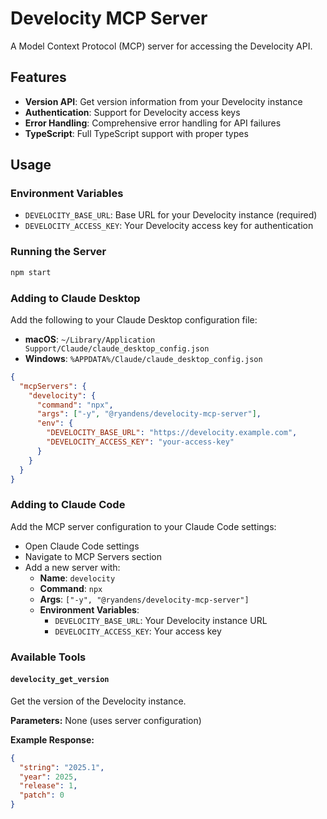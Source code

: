 # Develocity MCP Server

A Model Context Protocol (MCP) server for accessing the Develocity API.

## Features

- **Version API**: Get version information from your Develocity instance
- **Authentication**: Support for Develocity access keys
- **Error Handling**: Comprehensive error handling for API failures
- **TypeScript**: Full TypeScript support with proper types

## Usage

### Environment Variables

- `DEVELOCITY_BASE_URL`: Base URL for your Develocity instance (required)
- `DEVELOCITY_ACCESS_KEY`: Your Develocity access key for authentication

### Running the Server

```bash
npm start
```

### Adding to Claude Desktop

Add the following to your Claude Desktop configuration file:
  - **macOS**: `~/Library/Application Support/Claude/claude_desktop_config.json`
  - **Windows**: `%APPDATA%/Claude/claude_desktop_config.json`

  ```json
  {
    "mcpServers": {
      "develocity": {
        "command": "npx",
        "args": ["-y", "@ryandens/develocity-mcp-server"],
        "env": {
          "DEVELOCITY_BASE_URL": "https://develocity.example.com",
          "DEVELOCITY_ACCESS_KEY": "your-access-key"
        }
      }
    }
  }
  ```

### Adding to Claude Code

Add the MCP server configuration to your Claude Code settings:
  - Open Claude Code settings
  - Navigate to MCP Servers section
  - Add a new server with:
    - **Name**: `develocity`
    - **Command**: `npx`
    - **Args**: `["-y", "@ryandens/develocity-mcp-server"]`
    - **Environment Variables**:
      - `DEVELOCITY_BASE_URL`: Your Develocity instance URL
      - `DEVELOCITY_ACCESS_KEY`: Your access key


### Available Tools

#### `develocity_get_version`

Get the version of the Develocity instance.

**Parameters:** None (uses server configuration)

**Example Response:**
```json
{
  "string": "2025.1",
  "year": 2025,
  "release": 1,
  "patch": 0
}
```
